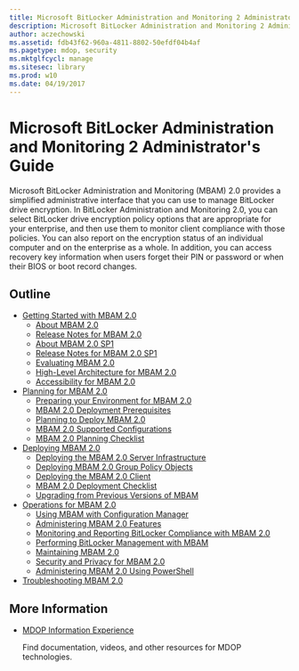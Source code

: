 ```yaml
---
title: Microsoft BitLocker Administration and Monitoring 2 Administrator's Guide
description: Microsoft BitLocker Administration and Monitoring 2 Administrator's Guide
author: aczechowski
ms.assetid: fdb43f62-960a-4811-8802-50efdf04b4af
ms.pagetype: mdop, security
ms.mktglfcycl: manage
ms.sitesec: library
ms.prod: w10
ms.date: 04/19/2017
---
```


# Microsoft BitLocker Administration and Monitoring 2 Administrator's Guide

Microsoft BitLocker Administration and Monitoring (MBAM) 2.0 provides a simplified administrative interface that you can use to manage BitLocker drive encryption. In BitLocker Administration and Monitoring 2.0, you can select BitLocker drive encryption policy options that are appropriate for your enterprise, and then use them to monitor client compliance with those policies. You can also report on the encryption status of an individual computer and on the enterprise as a whole. In addition, you can access recovery key information when users forget their PIN or password or when their BIOS or boot record changes.

## Outline

- [Getting Started with MBAM 2.0](getting-started-with-mbam-20-mbam-2.md)
  - [About MBAM 2.0](about-mbam-20-mbam-2.md)
  - [Release Notes for MBAM 2.0](release-notes-for-mbam-20-mbam-2.md)
  - [About MBAM 2.0 SP1](about-mbam-20-sp1.md)
  - [Release Notes for MBAM 2.0 SP1](release-notes-for-mbam-20-sp1.md)
  - [Evaluating MBAM 2.0](evaluating-mbam-20-mbam-2.md)
  - [High-Level Architecture for MBAM 2.0](high-level-architecture-for-mbam-20-mbam-2.md)
  - [Accessibility for MBAM 2.0](accessibility-for-mbam-20-mbam-2.md)
- [Planning for MBAM 2.0](planning-for-mbam-20-mbam-2.md)
  - [Preparing your Environment for MBAM 2.0](preparing-your-environment-for-mbam-20-mbam-2.md)
  - [MBAM 2.0 Deployment Prerequisites](mbam-20-deployment-prerequisites-mbam-2.md)
  - [Planning to Deploy MBAM 2.0](planning-to-deploy-mbam-20-mbam-2.md)
  - [MBAM 2.0 Supported Configurations](mbam-20-supported-configurations-mbam-2.md)
  - [MBAM 2.0 Planning Checklist](mbam-20-planning-checklist-mbam-2.md)
- [Deploying MBAM 2.0](deploying-mbam-20-mbam-2.md)
  - [Deploying the MBAM 2.0 Server Infrastructure](deploying-the-mbam-20-server-infrastructure-mbam-2.md)
  - [Deploying MBAM 2.0 Group Policy Objects](deploying-mbam-20-group-policy-objects-mbam-2.md)
  - [Deploying the MBAM 2.0 Client](deploying-the-mbam-20-client-mbam-2.md)
  - [MBAM 2.0 Deployment Checklist](mbam-20-deployment-checklist-mbam-2.md)
  - [Upgrading from Previous Versions of MBAM](upgrading-from-previous-versions-of-mbam.md)
- [Operations for MBAM 2.0](operations-for-mbam-20-mbam-2.md)
  - [Using MBAM with Configuration Manager](using-mbam-with-configuration-manager.md)
  - [Administering MBAM 2.0 Features](administering-mbam-20-features-mbam-2.md)
  - [Monitoring and Reporting BitLocker Compliance with MBAM 2.0](monitoring-and-reporting-bitlocker-compliance-with-mbam-20-mbam-2.md)
  - [Performing BitLocker Management with MBAM](performing-bitlocker-management-with-mbam-mbam-2.md)
  - [Maintaining MBAM 2.0](maintaining-mbam-20-mbam-2.md)
  - [Security and Privacy for MBAM 2.0](security-and-privacy-for-mbam-20-mbam-2.md)
  - [Administering MBAM 2.0 Using PowerShell](administering-mbam-20-using-powershell-mbam-2.md)
- [Troubleshooting MBAM 2.0](troubleshooting-mbam-20-mbam-2.md)

## More Information

- [MDOP Information Experience](index.md)

  Find documentation, videos, and other resources for MDOP technologies.

 

 





